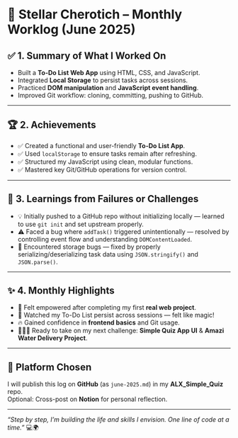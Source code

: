 # 🌟 Stellar Cherotich – Monthly Worklog (June 2025)

## ✅ 1. Summary of What I Worked On
- Built a **To-Do List Web App** using HTML, CSS, and JavaScript.
- Integrated **Local Storage** to persist tasks across sessions.
- Practiced **DOM manipulation** and **JavaScript event handling**.
- Improved Git workflow: cloning, committing, pushing to GitHub.

---

## 🏆 2. Achievements
- ✅ Created a functional and user-friendly **To-Do List App**.
- ✅ Used `localStorage` to ensure tasks remain after refreshing.
- ✅ Structured my JavaScript using clean, modular functions.
- ✅ Mastered key Git/GitHub operations for version control.

---

## 🧠 3. Learnings from Failures or Challenges
- 💡 Initially pushed to a GitHub repo without initializing locally — learned to use `git init` and set upstream properly.
- ⚠️ Faced a bug where `addTask()` triggered unintentionally — resolved by controlling event flow and understanding `DOMContentLoaded`.
- 🐞 Encountered storage bugs — fixed by properly serializing/deserializing task data using `JSON.stringify()` and `JSON.parse()`.

---

## ✨ 4. Monthly Highlights
- 🌈 Felt empowered after completing my first **real web project**.
- 🚀 Watched my To-Do List persist across sessions — felt like magic!
- 🔥 Gained confidence in **frontend basics** and Git usage.
- 👩🏽‍💻 Ready to take on my next challenge: **Simple Quiz App UI** & **Amazi Water Delivery Project**.

---

## 📌 Platform Chosen
I will publish this log on **GitHub** (as `june-2025.md`) in my **ALX_Simple_Quiz** repo.  
Optional: Cross-post on **Notion** for personal reflection.

---

_“Step by step, I’m building the life and skills I envision. One line of code at a time.”_ 💻🌍
